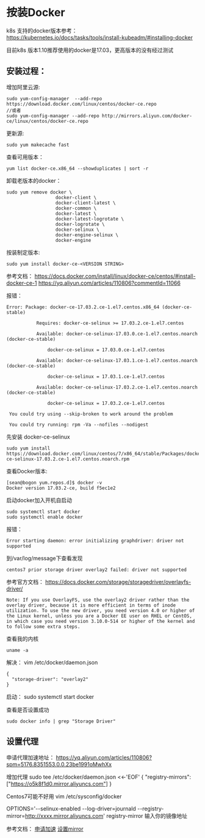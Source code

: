 # 按装Docker

k8s 支持的docker版本参考：  
https://kubernetes.io/docs/tasks/tools/install-kubeadm/#installing-docker

目前k8s 版本1.10推荐使用的docker是17.03，更高版本的没有经过测试 


## 安装过程：

增加阿里云源:
```
sudo yum-config-manager  --add-repo  https://download.docker.com/linux/centos/docker-ce.repo
//或者
sudo yum-config-manager --add-repo http://mirrors.aliyun.com/docker-ce/linux/centos/docker-ce.repo
```

更新源:
```
sudo yum makecache fast
```

查看可用版本：
```
yum list docker-ce.x86_64 --showduplicates | sort -r
```

卸载老版本的docker：
```
sudo yum remove docker \
                  docker-client \
                  docker-client-latest \
                  docker-common \
                  docker-latest \
                  docker-latest-logrotate \
                  docker-logrotate \
                  docker-selinux \
                  docker-engine-selinux \
                  docker-engine
```

按装制定版本:
```
sudo yum install docker-ce-<VERSION STRING>
```
参考文档：
https://docs.docker.com/install/linux/docker-ce/centos/#install-docker-ce-1
https://yq.aliyun.com/articles/110806?commentId=11066

报错：
```
Error: Package: docker-ce-17.03.2.ce-1.el7.centos.x86_64 (docker-ce-stable)

           Requires: docker-ce-selinux >= 17.03.2.ce-1.el7.centos

           Available: docker-ce-selinux-17.03.0.ce-1.el7.centos.noarch (docker-ce-stable)

               docker-ce-selinux = 17.03.0.ce-1.el7.centos

           Available: docker-ce-selinux-17.03.1.ce-1.el7.centos.noarch (docker-ce-stable)

               docker-ce-selinux = 17.03.1.ce-1.el7.centos

           Available: docker-ce-selinux-17.03.2.ce-1.el7.centos.noarch (docker-ce-stable)

               docker-ce-selinux = 17.03.2.ce-1.el7.centos

 You could try using --skip-broken to work around the problem

 You could try running: rpm -Va --nofiles --nodigest
```

先安装 docker-ce-selinux
```
sudo yum install https://download.docker.com/linux/centos/7/x86_64/stable/Packages/docker-ce-selinux-17.03.2.ce-1.el7.centos.noarch.rpm
```

查看Docker版本:
```
[sean@bogon yum.repos.d]$ docker -v
Docker version 17.03.2-ce, build f5ec1e2
```

启动docker加入开机自启动
```
sudo systemctl start docker
sudo systemctl enable docker

```

报错：
```
Error starting daemon: error initializing graphdriver: driver not supported
```

到/var/log/message下查看发现

```
centos7 prior storage driver overlay2 failed: driver not supported
```

参考官方文档：
https://docs.docker.com/storage/storagedriver/overlayfs-driver/
```
Note: If you use OverlayFS, use the overlay2 driver rather than the overlay driver, because it is more efficient in terms of inode utilization. To use the new driver, you need version 4.0 or higher of the Linux kernel, unless you are a Docker EE user on RHEL or CentOS, in which case you need version 3.10.0-514 or higher of the kernel and to follow some extra steps.
```

查看我的内核
```
uname -a 
```

解决：
vim /etc/docker/daemon.json
```
{
  "storage-driver": "overlay2"
}
```

启动：
sudo systemctl start docker

查看是否设置成功

```
sudo docker info | grep "Storage Driver"
```


## 设置代理
申请代理加速地址：
https://yq.aliyun.com/articles/110806?spm=5176.8351553.0.0.23be1991oMwhXx

增加代理
sudo tee /etc/docker/daemon.json <<-'EOF'
{
  "registry-mirrors": ["https://o5k8f1d0.mirror.aliyuncs.com"]
}


Centos7可能不好用
vim /etc/sysconfig/docker

OPTIONS='--selinux-enabled --log-driver=journald --registry-mirror=http://xxxx.mirror.aliyuncs.com'
registry-mirror 输入你的镜像地址

参考文档：
[申请加速](https://yq.aliyun.com/articles/110806?spm=5176.8351553.0.0.23be1991oMwhXx)
[设置mirror](https://www.aliyun.com/product/acr?spm=a2c4g.11186623.5.3.z4Qh1m)






